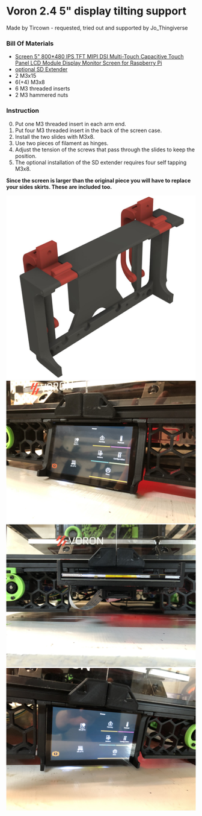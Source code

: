 # Voron 2.4 5" display tilting support
Made by Tircown - requested, tried out and supported by Jo_Thingiverse

### Bill Of Materials
* [Screen 5" 800*480 IPS TFT MIPI DSI Multi-Touch Capacitive Touch Panel LCD Module Display Monitor Screen for Raspberry Pi](https://fr.aliexpress.com/item/1005001351107579.html)
* [optional SD Extender](https://www.amazon.fr/gp/product/B07JMTW1YD/ref=ppx_yo_dt_b_search_asin_title?ie=UTF8&psc=1)
* 2 M3x15
* 6(+4) M3x8
* 6 M3 threaded inserts
* 2 M3 hammered nuts

### Instruction
0. Put one M3 threaded insert in each arm end.
1. Put four M3 threaded insert in the back of the screen case.
2. Install the two slides with M3x8.
3. Use two pieces of filament as hinges.
4. Adjust the tension of the screws that pass through the slides to keep the position.
5. The optional installation of the SD extender requires four self tapping M3x8.

**Since the screen is larger than the original piece you will have to replace your sides skirts. These are included too.**

![CAD](Images/Capture.JPG)
![photo1](Images/image0.jpg)
![photo2](Images/image1.jpg)
![photo3](Images/image3.jpg)